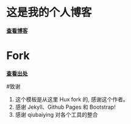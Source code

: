# 这是我的个人博客

**[查看博客](https://lpanglers.github.io)**

# Fork
**[查看出处](https://github.com/qiubaiying/qiubaiying.github.io)**

#致谢
1. 这个模板是从这里 Hux fork 的, 感谢这个作者。
2. 感谢 Jekyll、Github Pages 和 Bootstrap!
3. 感谢 qiubaiying 对各个工具的整合



